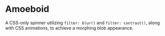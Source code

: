 # Amoeboid

A CSS-only spinner utilizing `filter: blur()` and `filter: contrast()`, along with CSS animations, to achieve a morphing blob appearance.